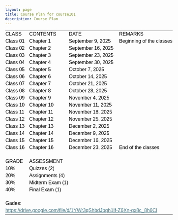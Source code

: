 ```yaml
---
layout: page
title: Course Plan for course101
description: Course Plan
---
```


<html xmlns:o="urn:schemas-microsoft-com:office:office"
xmlns:x="urn:schemas-microsoft-com:office:excel"
xmlns="http://www.w3.org/TR/REC-html40">

<head>
<meta http-equiv=Content-Type content="text/html; charset=utf-8">
<meta name=ProgId content=Excel.Sheet>
<meta name=Generator content="Microsoft Excel 15">
<link rel=File-List href="scm101.fld/filelist.xml">
<style id="scm101_7644_Styles">
<!--table
	{mso-displayed-decimal-separator:"\.";
	mso-displayed-thousand-separator:"\,";}
@page
	{margin:1.0in .75in 1.0in .75in;
	mso-header-margin:.5in;
	mso-footer-margin:.5in;}
tr
	{mso-height-source:auto;}
col
	{mso-width-source:auto;}
br
	{mso-data-placement:same-cell;}
.style64
	{color:#467886;
	font-size:12.0pt;
	font-weight:400;
	font-style:normal;
	text-decoration:underline;
	text-underline-style:single;
	font-family:"Aptos Narrow", sans-serif;
	mso-font-charset:0;
	mso-style-name:Hyperlink;
	mso-style-id:8;}
a:link
	{color:#467886;
	font-size:12.0pt;
	font-weight:400;
	font-style:normal;
	text-decoration:underline;
	text-underline-style:single;
	font-family:"Aptos Narrow", sans-serif;
	mso-font-charset:0;}
a:visited
	{color:#96607D;
	font-size:12.0pt;
	font-weight:400;
	font-style:normal;
	text-decoration:underline;
	text-underline-style:single;
	font-family:"Aptos Narrow", sans-serif;
	mso-font-charset:0;}
.style0
	{mso-number-format:General;
	text-align:general;
	vertical-align:bottom;
	white-space:nowrap;
	mso-rotate:0;
	mso-background-source:auto;
	mso-pattern:auto;
	color:black;
	font-size:12.0pt;
	font-weight:400;
	font-style:normal;
	text-decoration:none;
	font-family:"Aptos Narrow", sans-serif;
	mso-font-charset:0;
	border:none;
	mso-protection:locked visible;
	mso-style-name:Normal;
	mso-style-id:0;}
td
	{mso-style-parent:style0;
	padding-top:1px;
	padding-right:1px;
	padding-left:1px;
	mso-ignore:padding;
	color:black;
	font-size:12.0pt;
	font-weight:400;
	font-style:normal;
	text-decoration:none;
	font-family:"Aptos Narrow", sans-serif;
	mso-font-charset:0;
	mso-number-format:General;
	text-align:general;
	vertical-align:bottom;
	border:none;
	mso-background-source:auto;
	mso-pattern:auto;
	mso-protection:locked visible;
	white-space:nowrap;
	mso-rotate:0;}
.xl65
	{mso-style-parent:style0;
	text-align:left;
	vertical-align:middle;}
.xl66
	{mso-style-parent:style0;
	mso-number-format:"\[ENG\]\[$-409\]mmmm\\ d\\\,\\ yyyy\;\@";
	text-align:left;
	vertical-align:middle;}
.xl67
	{mso-style-parent:style0;
	mso-number-format:0%;
	text-align:left;
	vertical-align:middle;}
.xl68
	{mso-style-parent:style64;
	color:#467886;
	text-decoration:underline;
	text-underline-style:single;
	text-align:left;
	vertical-align:middle;}
-->
</style>
</head>

<body link="#467886" vlink="#96607D" class=xl65>
<!--[if !excel]>&nbsp;&nbsp;<![endif]-->
<!--The following information was generated by Microsoft Excel's Publish as Web
Page wizard.-->
<!--If the same item is republished from Excel, all information between the DIV
tags will be replaced.-->
<!----------------------------->
<!--START OF OUTPUT FROM EXCEL PUBLISH AS WEB PAGE WIZARD -->
<!----------------------------->

<div id="scm101_7644" align=center x:publishsource="Excel">

<table border=0 cellpadding=0 cellspacing=0 width=546 style='border-collapse:
 collapse;table-layout:fixed;width:409pt'>
 <col class=xl65 width=85 style='mso-width-source:userset;mso-width-alt:2730;
 width:64pt'>
 <col class=xl65 width=123 style='mso-width-source:userset;mso-width-alt:3925;
 width:92pt'>
 <col class=xl65 width=175 style='mso-width-source:userset;mso-width-alt:5589;
 width:131pt'>
 <col class=xl65 width=163 style='mso-width-source:userset;mso-width-alt:5205;
 width:122pt'>
 <tr height=21 style='height:16.0pt'>
  <td height=21 class=xl65 width=85 style='height:16.0pt;width:64pt'>CLASS</td>
  <td class=xl65 width=123 style='width:92pt'>CONTENTS</td>
  <td class=xl65 width=175 style='width:131pt'>DATE</td>
  <td class=xl65 width=163 style='width:122pt'>REMARKS</td>
 </tr>
 <tr height=21 style='height:16.0pt'>
  <td height=21 class=xl65 style='height:16.0pt'>Class 01</td>
  <td class=xl65>Chapter 1</td>
  <td class=xl66>September 9, 2025</td>
  <td class=xl65>Beginning of the classes</td>
 </tr>
 <tr height=21 style='height:16.0pt'>
  <td height=21 class=xl65 style='height:16.0pt'>Class 02</td>
  <td class=xl65>Chapter 2</td>
  <td class=xl66>September 16, 2025</td>
  <td class=xl65></td>
 </tr>
 <tr height=21 style='height:16.0pt'>
  <td height=21 class=xl65 style='height:16.0pt'>Class 03</td>
  <td class=xl65>Chapter 3</td>
  <td class=xl66>September 23, 2025</td>
  <td class=xl65></td>
 </tr>
 <tr height=21 style='height:16.0pt'>
  <td height=21 class=xl65 style='height:16.0pt'>Class 04</td>
  <td class=xl65>Chapter 4</td>
  <td class=xl66>September 30, 2025</td>
  <td class=xl65></td>
 </tr>
 <tr height=21 style='height:16.0pt'>
  <td height=21 class=xl65 style='height:16.0pt'>Class 05</td>
  <td class=xl65>Chapter 5</td>
  <td class=xl66>October 7, 2025</td>
  <td class=xl65></td>
 </tr>
 <tr height=21 style='height:16.0pt'>
  <td height=21 class=xl65 style='height:16.0pt'>Class 06</td>
  <td class=xl65>Chapter 6</td>
  <td class=xl66>October 14, 2025</td>
  <td class=xl65></td>
 </tr>
 <tr height=21 style='height:16.0pt'>
  <td height=21 class=xl65 style='height:16.0pt'>Class 07</td>
  <td class=xl65>Chapter 7</td>
  <td class=xl66>October 21, 2025</td>
  <td class=xl65></td>
 </tr>
 <tr height=21 style='height:16.0pt'>
  <td height=21 class=xl65 style='height:16.0pt'>Class 08</td>
  <td class=xl65>Chapter 8</td>
  <td class=xl66>October 28, 2025</td>
  <td class=xl65></td>
 </tr>
 <tr height=21 style='height:16.0pt'>
  <td height=21 class=xl65 style='height:16.0pt'>Class 09</td>
  <td class=xl65>Chapter 9</td>
  <td class=xl66>November 4, 2025</td>
  <td class=xl65></td>
 </tr>
 <tr height=21 style='height:16.0pt'>
  <td height=21 class=xl65 style='height:16.0pt'>Class 10</td>
  <td class=xl65>Chapter 10</td>
  <td class=xl66>November 11, 2025</td>
  <td class=xl65></td>
 </tr>
 <tr height=21 style='height:16.0pt'>
  <td height=21 class=xl65 style='height:16.0pt'>Class 11</td>
  <td class=xl65>Chapter 11</td>
  <td class=xl66>November 18, 2025</td>
  <td class=xl65></td>
 </tr>
 <tr height=21 style='height:16.0pt'>
  <td height=21 class=xl65 style='height:16.0pt'>Class 12</td>
  <td class=xl65>Chapter 12</td>
  <td class=xl66>November 25, 2025</td>
  <td class=xl65></td>
 </tr>
 <tr height=21 style='height:16.0pt'>
  <td height=21 class=xl65 style='height:16.0pt'>Class 13</td>
  <td class=xl65>Chapter 13</td>
  <td class=xl66>December 2, 2025</td>
  <td class=xl65></td>
 </tr>
 <tr height=21 style='height:16.0pt'>
  <td height=21 class=xl65 style='height:16.0pt'>Class 14</td>
  <td class=xl65>Chapter 14</td>
  <td class=xl66>December 9, 2025</td>
  <td class=xl65></td>
 </tr>
 <tr height=21 style='height:16.0pt'>
  <td height=21 class=xl65 style='height:16.0pt'>Class 15</td>
  <td class=xl65>Chapter 15</td>
  <td class=xl66>December 16, 2025</td>
  <td class=xl65></td>
 </tr>
 <tr height=21 style='height:16.0pt'>
  <td height=21 class=xl65 style='height:16.0pt'>Class 16</td>
  <td class=xl65>Chapter 16</td>
  <td class=xl66>December 23, 2025</td>
  <td class=xl65>End of the classes</td>
 </tr>
 <tr height=21 style='height:16.0pt'>
  <td height=21 class=xl65 style='height:16.0pt'></td>
  <td class=xl65></td>
  <td class=xl65></td>
  <td class=xl65></td>
 </tr>
 <tr height=21 style='height:16.0pt'>
  <td height=21 class=xl65 style='height:16.0pt'>GRADE</td>
  <td class=xl65>ASSESSMENT</td>
  <td class=xl65></td>
  <td class=xl65></td>
 </tr>
 <tr height=21 style='height:16.0pt'>
  <td height=21 class=xl67 style='height:16.0pt'>10%</td>
  <td class=xl65>Quizzes (2)</td>
  <td class=xl65></td>
  <td class=xl65></td>
 </tr>
 <tr height=21 style='height:16.0pt'>
  <td height=21 class=xl67 style='height:16.0pt'>20%</td>
  <td class=xl65>Assignments (4)</td>
  <td class=xl65></td>
  <td class=xl65></td>
 </tr>
 <tr height=21 style='height:16.0pt'>
  <td height=21 class=xl67 style='height:16.0pt'>30%</td>
  <td class=xl65>Midterm Exam (1)</td>
  <td class=xl65></td>
  <td class=xl65></td>
 </tr>
 <tr height=21 style='height:16.0pt'>
  <td height=21 class=xl67 style='height:16.0pt'>40%</td>
  <td class=xl65>Final Exam (1)</td>
  <td class=xl65></td>
  <td class=xl65></td>
 </tr>
 <tr height=21 style='height:16.0pt'>
  <td height=21 class=xl65 style='height:16.0pt'></td>
  <td class=xl65></td>
  <td class=xl65></td>
  <td class=xl65></td>
 </tr>
 <tr height=21 style='height:16.0pt'>
  <td height=21 class=xl65 style='height:16.0pt'>Gades:</td>
  <td class=xl65></td>
  <td class=xl65></td>
  <td class=xl65></td>
 </tr>
 <tr height=21 style='height:16.0pt'>
  <td height=21 class=xl68 colspan=4 style='height:16.0pt;mso-ignore:colspan'><a
  href="https://drive.google.com/file/d/1YWr3qShbdJbqh1If-Z6Xn-qx8c_8h6Cl"
  title="Link for grades">https://drive.google.com/file/d/1YWr3qShbdJbqh1If-Z6Xn-qx8c_8h6Cl</a></td>
 </tr>
 <![if supportMisalignedColumns]>
 <tr height=0 style='display:none'>
  <td width=85 style='width:64pt'></td>
  <td width=123 style='width:92pt'></td>
  <td width=175 style='width:131pt'></td>
  <td width=163 style='width:122pt'></td>
 </tr>
 <![endif]>
</table>

</div>
<br/>
